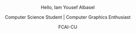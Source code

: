 <div style="position: relative; width: 50%; margin: 0 auto; overflow: hidden;">
</div></p>
<p align="center"> Hello, Iam Yousef Albasel </p>
<p align="center"> Computer Science Student | Computer Graphics Enthusiast </p>
<p align="center"> FCAI-CU </p>
</p>

